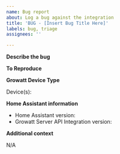 ```yaml
---
name: Bug report
about: Log a bug against the integration
title: 'BUG - [Insert Bug Title Here]'
labels: bug, triage
assignees: ''

---
```


**Describe the bug**
<!-- Please provide a clear and concise description of what the bug is. -->

**To Reproduce**
<!-- Please provide a list of steps to reproduce the behaviour e.g.
1. Go to '...'
2. Click on '....'
3. Scroll down to '....'
4. See error
-->

**Growatt Device Type**
<!-- Please log in to https://server.growatt.com/ the provide a list of items found under the 'device type' drop down, a screen grab of that page is also fine -->
Device(s): 

**Home Assistant information**
 - Home Assistant version: 
 - Growatt Server API Integration version: 

**Additional context**
<!-- Add any other context about the problem here. -->
N/A
